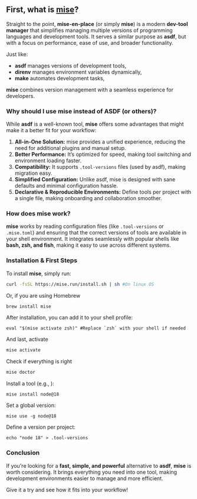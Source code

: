## First, what is [mise](https://github.com/jdx/mise)?

Straight to the point, **mise-en-place** (or simply **mise**) is a modern **dev-tool manager** that simplifies managing multiple versions of programming languages and development tools. It serves a similar purpose as **asdf**, but with a focus on performance, ease of use, and broader functionality.

Just like:

- **asdf** manages versions of development tools,
- **direnv** manages environment variables dynamically,
- **make** automates development tasks,

**mise** combines version management with a seamless experience for developers.

### Why should I use mise instead of ASDF (or others)?

While **asdf** is a well-known tool, **mise** offers some advantages that might make it a better fit for your workflow:

1. **All-in-One Solution:** mise provides a unified experience, reducing the need for additional plugins and manual setup.
2. **Better Performance:** It’s optimized for speed, making tool switching and environment loading faster.
3. **Compatibility:** It supports `.tool-versions` files (used by asdf), making migration easy.
4. **Simplified Configuration:** Unlike asdf, mise is designed with sane defaults and minimal configuration hassle.
5. **Declarative & Reproducible Environments:** Define tools per project with a single file, making onboarding and collaboration smoother.

### How does mise work?

**mise** works by reading configuration files (like `.tool-versions` or `.mise.toml`) and ensuring that the correct versions of tools are available in your shell environment. It integrates seamlessly with popular shells like **bash, zsh, and fish**, making it easy to use across different systems.

### Installation & First Steps

To install **mise**, simply run:

```bash
curl -fsSL https://mise.run/install.sh | sh #On linux OS
```
Or, if you are using Homebrew
```bash
brew install mise 
```

After installation, you can add it to your shell profile:

```
eval "$(mise activate zsh)" #Replace `zsh` with your shell if needed
```
And last, activate

```bash
mise activate
```

Check if everything is right

```bash
mise doctor
```


Install a tool (e.g., ):

```
mise install node@18
```

Set a global version:

```
mise use -g node@18
```

Define a version per project:

```
echo "node 18" > .tool-versions
```

### Conclusion

If you're looking for a **fast, simple, and powerful** alternative to **asdf**, **mise** is worth considering. It brings everything you need into one tool, making development environments easier to manage and more efficient.

Give it a try and see how it fits into your workflow!